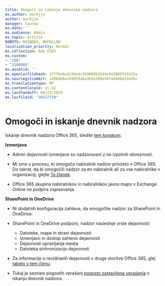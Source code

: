 ```yaml
---
title: Omogoči in iskanje dnevnika nadzora
ms.author: markjjo
author: markjjo
manager: lauraw
ms.date: ''
ms.audience: Admin
ms.topic: article
ROBOTS: NOINDEX, NOFOLLOW
localization_priority: Normal
ms.collection: Adm_O365
ms.custom:
- "286"
- "3100005"
ms.assetid: ''
ms.openlocfilehash: 37ffbe6a3c94edc3b9888b1544e9e29097d3425a
ms.sourcegitcommit: 1d98db8acb9959aba3b5e308a567ade6b62da56c
ms.translationtype: MT
ms.contentlocale: sl-SI
ms.lasthandoff: 08/22/2019
ms.locfileid: "36527739"
---
```

# <a name="enable-and-search-the-audit-log"></a>Omogoči in iskanje dnevnik nadzora

Iskanje dnevnik nadzora Office 365, sledite [tem korakom](https://docs.microsoft.com/office365/securitycompliance/search-the-audit-log-in-security-and-compliance#search-the-audit-log).

**Izmenjava**

- Admin dejavnosti izmenjave so nadzorovani z ne izpolniti obveznosti.

- Mi smo v procesu, ki omogoča nabiralnik nadzor privzeto v Office 365. Do takrat, da bi omogočili nadzor za en nabiralnik ali za vse nabiralnike v organizaciji, glejte [Ta članek](https://docs.microsoft.com/office365/securitycompliance/enable-mailbox-auditing).

- Office 365 skupina nabiralnikov in nabiralnikov javno mapo v Exchange Online ne podpira zapisovanja.

**SharePoint in OneDrive**

- Ni dodatnih konfiguracija zahteva, da omogočite nadzor za SharePoint in OneDrive.

- SharePoint in OneDrive podporo, nadzor naslednje vrste dejavnosti:

    - Datoteke, mape in strani dejavnosti
    - Izmenjavo in dostop zahtevo dejavnosti
    - Dejavnosti upravljanja mesta
    - Datoteka sinhronizacijo dejavnosti

- Za informacije o revidiranih dejavnosti v druge storitve Office 365, glej [tabelo v tem členu](https://docs.microsoft.com/office365/securitycompliance/search-the-audit-log-in-security-and-compliance#audited-activities).

- Tukaj je seznam pogostih vprašanj [pogosto zastavljena vprašanja](https://docs.microsoft.com/office365/securitycompliance/search-the-audit-log-in-security-and-compliance#frequently-asked-questions) o iskanju dnevnik nadzora.